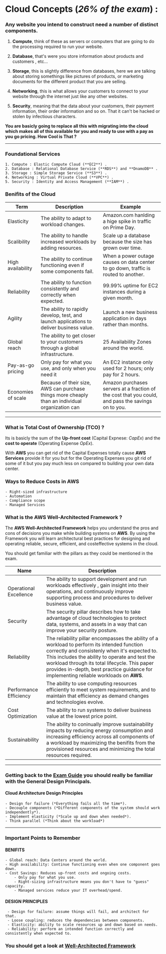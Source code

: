 # Cloud Concepts (*26% of the exam*) :

### Any website you intend to construct need a number of distinct components.
1. **Compute**, think of these as servers or computers that are going to do the processing required to run your website.

2. **Database**, that's were you store information about products and customers , etc...

3. **Storage**, this is slightly difference from databases, here we are talking about storing somethings like pictures of products, or marketing documents for the different product that you are selling.

4. **Networking**, this is what allows your customers to connect to your website through the internet just like any other websites.

5. **Security**, meaning that the data about your customers, their payment information, their order information and so on. That it can't be hacked or stolen by infectious characters. 

**You are basicly going to replace all this with migrating into the cloud which makes all of this available for you and ready to use with a pay as you go pricing. How Cool is That ?**

---

### Foundational Services 
	1. Compute : Elastic Compute Cloud (**EC2**) .
	2. Database : Relational Database Service (**RDS**) and **DnamoDB** .
	3. Storage : Simple Storage Service (**S3**) . 
	4. Networking : Virtual Private Cloud (**VPC**) . 
	5. Security : Identity and Access Management (**IAM**) . 

### Benifits of the Cloud

Term | Description | Example
-- | -- | --
Elasticity | The ability to adapt to workload changes. | Amazon.com hanlding a hige spike in traffic on Prime Day.
Scalibility | The ability to handle increased workloads by adding resources. | Scale up a database because the size has grown over time.
High availability | The ability to continue functioning even if some components fail. | When a power outage causes on data center to go down, traffic is routed to another.
Reliability | The ability to function consistently and correctly when expected. | 99.99% uptime for EC2 instances during a given month.
Agility | The ability to rapidly develop, test, and launch applications to deliver business value. | Launch a new business application in days rather than months.
Global reach | The ability to get closer to your customers through a global infrastructure. | 25 Availability Zones around the world.
Pay-as-go pricing | Only pay for what you use, and only when you need it | An EC2 instance only used for 2 hours; only pay for 2 hours.
Economies of scale | Because of their size, AWS can purchase things more cheaply than an individual organization can | Amazon purchases servers at a fraction of the cost that you could, and pass the savings on to you.

---

### What is Total Cost of Ownership (TCO) ?
Its is basicly the sum of the **Up-front cost** (Capital Expnese: *CapEx*) and the **cost to operate** (Operating Expense *OpEx*).

With **AWS** you can get rid of the Capital Expenses totally cause **AWS Services** provide it for you but for the Operating Expenses you git rid of some of it but you pay much less on compared to building your own data center.

### Ways to Reduce Costs in AWS 
	- Right-sized infrastructure
	- Automation
	- Compliance scope
	- Managed Services

### What is the AWS Well-Architected Framework ?
The **AWS Well-Architected Framework** helps you understand the pros and cons of decisions you make while building systems on **AWS**. By using the Framework you will learn architectural best practices for designing and operating reliable, secure, efficient, and costeffective systems in the cloud.

You should get familiar with the pillars as they could be mentioned in the exam.

Name | Description
--- | ---
Operational Excellence | The ability to support development and run workloads effectively , gain insight into their operations, and continuously improve supporting process and procedures to deliver business value.
Security | The security pillar describes how to take advantage of cloud technologies to protect data, systems, and assets in a way that can improve your security posture.
Reliability | The reliability pillar encompasses the ability of a workload to perform its intended function correctly and consistenly when it's expected to. This includes the ability to operate and test the workload through its total lifecycle. This paper provides in-depth, best practice guidance for implementing reliable workloads on **AWS**.
Performance Efficiency | The ability to use computing resources efficiently to meet system requirements, and to maintain that efficiency as demand changes and technologies evolve.
Cost Optimization | The ability to run systems to deliver business value at the lowest price point.
Sustainability | The ability to coninually improve sustainability impacts by reducing energy consumption and increasing efficiency across all components of a workload by maximizing the benifits from the provisioned resources and minimizing the total resources required.

---

### Getting back to the [Exam Guide](https://d1.awsstatic.com/training-and-certification/docs-cloud-practitioner/AWS-Certified-Cloud-Practitioner_Exam-Guide.pdf)  you should really be familiar with the General Design Principals.

#### Cloud Architecture Design Principles 
	- Design for failure (*Everything fails all the time*).
	- Decouple components (*Different components of the system should work independently*).
	- Implement elasticity (*Scale up and down when needed*).
	- Think parallel (*Think about the workload*)

---

### Important Points to Remember

#### BENIFITS
	- Global reach: Data Centers around the world.
	- High availability: Continue functioning even when one component goes down.
	- Cost Savings: Reduces up-front costs and ongoing costs.
		- Only pay for what you use.
		- Right-sizing infrastructure means you don't have to "guess" capacity.
		- Managed services reduce your IT overhead/spend.

#### DESIGN PRINCIPLES
	 - Design for failure: assume things will fail, and architect for that.
	 - Loose coupling: reduces the dependencies between components.
	 - Elasticity: ability to scale resources up and down based on needs.
	 - Reliability: perform an intended function correctly and consistently when expected to.


### You should get a look at [Well-Architected Framework](https://docs.aws.amazon.com/wellarchitected/latest/framework/welcome.html)
 
